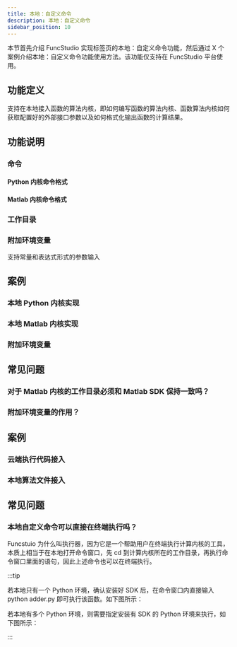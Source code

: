 ```yaml
---
title: 本地：自定义命令
description: 本地：自定义命令
sidebar_position: 10
---
```



本节首先介绍 FuncStudio 实现标签页的本地：自定义命令功能，然后通过 X 个案例介绍本地：自定义命令功能使用方法。该功能仅支持在 FuncStudio 平台使用。

## 功能定义

支持在本地接入函数的算法内核，即如何编写函数的算法内核、函数算法内核如何获取配置好的外部接口参数以及如何格式化输出函数的计算结果。

## 功能说明

### 命令

#### Python 内核命令格式

#### Matlab 内核命令格式

### 工作目录

### 附加环境变量

支持常量和表达式形式的参数输入

## 案例

### 本地 Python 内核实现

### 本地 Matlab 内核实现

### 附加环境变量

## 常见问题

### 对于 Matlab 内核的工作目录必须和 Matlab  SDK 保持一致吗？

### 附加环境变量的作用？

## 案例

### 云端执行代码接入
### 本地算法文件接入

## 常见问题

### 本地自定义命令可以直接在终端执行吗？

Funcstuio 为什么叫执行器，因为它是一个帮助用户在终端执行计算内核的工具，本质上相当于在本地打开命令窗口，先 cd 到计算内核所在的工作目录，再执行命令窗口里面的语句，因此上述命令也可以在终端执行。

:::tip

若本地只有一个 Python 环境，确认安装好 SDK 后，在命令窗口内直接输入 python adder.py 即可执行该函数。如下图所示：

<!-- ![默认环境](./默认环境.png "默认环境") -->

若本地有多个 Python 环境，则需要指定安装有 SDK 的 Python 环境来执行，如下图所示：

<!-- ![指定环境](./指定环境.png "指定环境") -->

:::